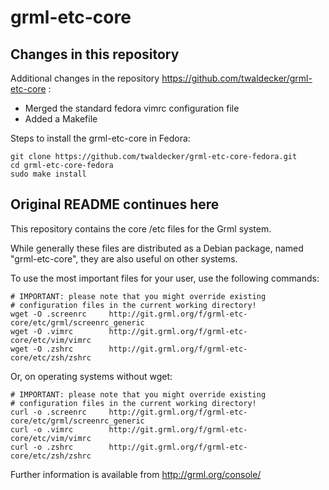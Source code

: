 grml-etc-core
=============

## Changes in this repository

Additional changes in the repository https://github.com/twaldecker/grml-etc-core :

 * Merged the standard fedora vimrc configuration file
 * Added a Makefile

Steps to install the grml-etc-core in Fedora:

    git clone https://github.com/twaldecker/grml-etc-core-fedora.git
    cd grml-etc-core-fedora
    sudo make install

## Original README continues here

This repository contains the core /etc files for the Grml system.

While generally these files are distributed as a Debian package, named
"grml-etc-core", they are also useful on other systems.

To use the most important files for your user, use the following commands:

    # IMPORTANT: please note that you might override existing
    # configuration files in the current working directory!
    wget -O .screenrc     http://git.grml.org/f/grml-etc-core/etc/grml/screenrc_generic
    wget -O .vimrc        http://git.grml.org/f/grml-etc-core/etc/vim/vimrc
    wget -O .zshrc        http://git.grml.org/f/grml-etc-core/etc/zsh/zshrc


Or, on operating systems without wget:

    # IMPORTANT: please note that you might override existing
    # configuration files in the current working directory!
    curl -o .screenrc     http://git.grml.org/f/grml-etc-core/etc/grml/screenrc_generic
    curl -o .vimrc        http://git.grml.org/f/grml-etc-core/etc/vim/vimrc
    curl -o .zshrc        http://git.grml.org/f/grml-etc-core/etc/zsh/zshrc


Further information is available from http://grml.org/console/

